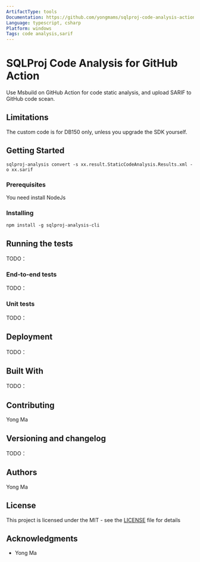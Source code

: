 ```yaml
---
ArtifactType: tools  
Documentation: https://github.com/yongmams/sqlproj-code-analysis-action#readme  
Language: typescript, csharp  
Platform: windows  
Tags: code analysis,sarif  
---
```


# SQLProj Code Analysis for GitHub Action

Use Msbuild on GitHub Action for code static analysis, and upload SARIF to GitHub code scean.  

## Limitations

The custom code is for DB150 only, unless you upgrade the SDK yourself.

## Getting Started

```
sqlproj-analysis convert -s xx.result.StaticCodeAnalysis.Results.xml -o xx.sarif
```

### Prerequisites

You need install NodeJs 

### Installing

```
npm install -g sqlproj-analysis-cli
```

## Running the tests

TODO：

### End-to-end tests

TODO：

### Unit tests

TODO：

## Deployment

TODO：

## Built With

TODO：

## Contributing

Yong Ma

## Versioning and changelog

TODO：

## Authors

Yong Ma

## License

This project is licensed under the MIT - see the [LICENSE](LICENSE) file for details

## Acknowledgments

* Yong Ma
